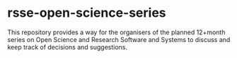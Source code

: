 # rsse-open-science-series
This repository provides a way for the organisers of the planned 12+month series on Open Science and Research Software and Systems to discuss and keep track of decisions and suggestions.
